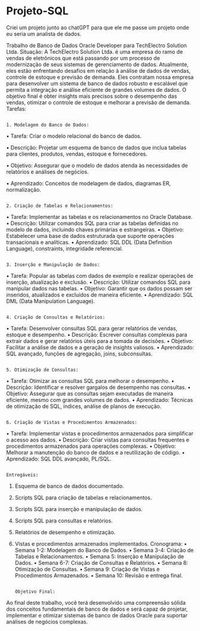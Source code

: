 # Projeto-SQL
Criei um projeto junto ao chatGPT para que ele me passe um projeto onde eu seria um analista de dados.


Trabalho de Banco de Dados Oracle Developer para TechElectro Solution Ltda.
Situação:
A TechElectro Solution Ltda. é uma empresa do ramo de vendas de eletrônicos que está passando por um processo de modernização de seus sistemas de gerenciamento de dados. Atualmente, eles estão enfrentando desafios em relação à análise de dados de vendas, controle de estoque e previsão de demanda.
Eles contratam nossa empresa para desenvolver um sistema de banco de dados robusto e escalável que permita a integração e análise eficiente de grandes volumes de dados. O objetivo final é obter insights mais precisos sobre o desempenho das vendas, otimizar o controle de estoque e melhorar a previsão de demanda.
Tarefas:


                                                                                        1. Modelagem do Banco de Dados:
•	Tarefa: Criar o modelo relacional do banco de dados.

•	Descrição: Projetar um esquema de banco de dados que inclua tabelas para clientes, produtos, vendas, estoque e fornecedores.

•	Objetivo: Assegurar que o modelo de dados atenda às necessidades de relatórios e análises de negócios.

•	Aprendizado: Conceitos de modelagem de dados, diagramas ER, normalização.


                                                                                    2. Criação de Tabelas e Relacionamentos:
•	Tarefa: Implementar as tabelas e os relacionamentos no Oracle Database.
•	Descrição: Utilizar comandos SQL para criar as tabelas definidas no modelo de dados, incluindo chaves primárias e estrangeiras.
•	Objetivo: Estabelecer uma base de dados estruturada que suporte operações transacionais e analíticas.
•	Aprendizado: SQL DDL (Data Definition Language), constraints, integridade referencial.

                                                                                    3. Inserção e Manipulação de Dados:
•	Tarefa: Popular as tabelas com dados de exemplo e realizar operações de inserção, atualização e exclusão.
•	Descrição: Utilizar comandos SQL para manipular dados nas tabelas.
•	Objetivo: Garantir que os dados possam ser inseridos, atualizados e excluídos de maneira eficiente.
•	Aprendizado: SQL DML (Data Manipulation Language).

                                                                                    4. Criação de Consultas e Relatórios:
•	Tarefa: Desenvolver consultas SQL para gerar relatórios de vendas, estoque e desempenho.
•	Descrição: Escrever consultas complexas para extrair dados e gerar relatórios úteis para a tomada de decisões.
•	Objetivo: Facilitar a análise de dados e a geração de insights valiosos.
•	Aprendizado: SQL avançado, funções de agregação, joins, subconsultas.

                                                                                    5. Otimização de Consultas:
•	Tarefa: Otimizar as consultas SQL para melhorar o desempenho.
•	Descrição: Identificar e resolver gargalos de desempenho nas consultas.
•	Objetivo: Assegurar que as consultas sejam executadas de maneira eficiente, mesmo com grandes volumes de dados.
•	Aprendizado: Técnicas de otimização de SQL, índices, análise de planos de execução.

                                                                                    6. Criação de Vistas e Procedimentos Armazenados:
•	Tarefa: Implementar vistas e procedimentos armazenados para simplificar o acesso aos dados.
•	Descrição: Criar vistas para consultas frequentes e procedimentos armazenados para operações complexas.
•	Objetivo: Melhorar a manutenção do banco de dados e a reutilização de código.
•	Aprendizado: SQL DDL avançado, PL/SQL.

                                                                                          Entregáveis:
1.	Esquema de banco de dados documentado.
2.	Scripts SQL para criação de tabelas e relacionamentos.
3.	Scripts SQL para inserção e manipulação de dados.
4.	Scripts SQL para consultas e relatórios.
5.	Relatórios de desempenho e otimização.
6.	Vistas e procedimentos armazenados implementados.
                                                                                           Cronograma:
•	Semana 1-2: Modelagem do Banco de Dados.
•	Semana 3-4: Criação de Tabelas e Relacionamentos.
•	Semana 5: Inserção e Manipulação de Dados.
•	Semana 6-7: Criação de Consultas e Relatórios.
•	Semana 8: Otimização de Consultas.
•	Semana 9: Criação de Vistas e Procedimentos Armazenados.
•	Semana 10: Revisão e entrega final.

                                                                                          Objetivo Final:
Ao final deste trabalho, você terá desenvolvido uma compreensão sólida dos conceitos fundamentais de banco de dados e será capaz de projetar, implementar e otimizar sistemas de banco de dados Oracle para suportar análises de negócios complexas.

